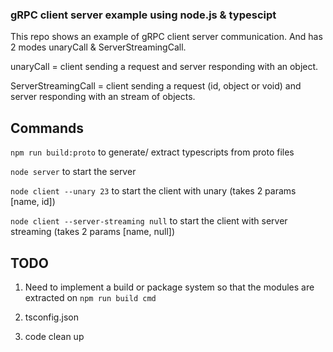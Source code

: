### gRPC client server example using node.js & typescipt

This repo shows an example of gRPC client server communication. And has 2 modes unaryCall & ServerStreamingCall.

unaryCall = client sending a request and server responding with an object.

ServerStreamingCall = client sending a request (id, object or void) and server responding with an stream of objects.

## Commands

`npm run build:proto` to generate/ extract typescripts from proto files

`node server` to start the server

`node client --unary 23` to start the client with unary (takes 2 params [name, id])

`node client --server-streaming null` to start the client with server streaming (takes 2 params [name, null])

## TODO

1. Need to implement a build or package system so that the modules are extracted on `npm run build cmd`

2. tsconfig.json 

3. code clean up